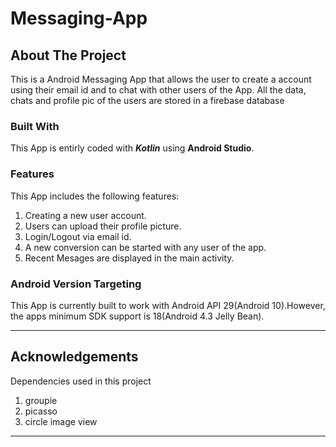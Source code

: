 # Messaging-App
## About The Project
This is a Android Messaging App that allows the user to create a account using their email id and to chat with other users of the App. All the data, chats and profile pic of the users are stored in a firebase database

### Built With
This App is entirly coded with ***Kotlin*** using __Android Studio__.

### Features
This App includes the following features:
1. Creating a new user account.
2. Users can upload their profile picture.
2. Login/Logout via email id.
3. A new conversion can be started with any user of the app.
4. Recent Mesages are displayed in the main activity.

### Android Version Targeting
This App is currently built to work with Android API 29(Android 10).However, the apps minimum SDK support is 18(Android 4.3 Jelly Bean).
___
## Acknowledgements
Dependencies used in this project
1. groupie
2. picasso
3. circle image view
___
